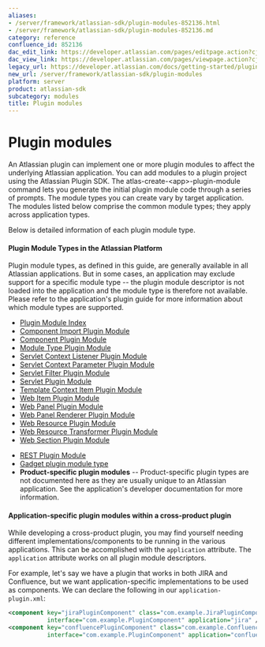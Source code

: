 ```yaml
---
aliases:
- /server/framework/atlassian-sdk/plugin-modules-852136.html
- /server/framework/atlassian-sdk/plugin-modules-852136.md
category: reference
confluence_id: 852136
dac_edit_link: https://developer.atlassian.com/pages/editpage.action?cjm=wozere&pageId=852136
dac_view_link: https://developer.atlassian.com/pages/viewpage.action?cjm=wozere&pageId=852136
legacy_url: https://developer.atlassian.com/docs/getting-started/plugin-modules
new_url: /server/framework/atlassian-sdk/plugin-modules
platform: server
product: atlassian-sdk
subcategory: modules
title: Plugin modules
---
```

# Plugin modules

An Atlassian plugin can implement one or more plugin modules to affect the underlying Atlassian application. You can add modules to a plugin project using the Atlassian Plugin SDK. The atlas-create-&lt;app&gt;-plugin-module command lets you generate the initial plugin module code through a series of prompts. The module types you can create vary by target application. The modules listed below comprise the common module types; they apply across application types.  

Below is detailed information of each plugin module type.

#### Plugin Module Types in the Atlassian Platform

Plugin module types, as defined in this guide, are generally available in all Atlassian applications. But in some cases, an application may exclude support for a specific module type -- the plugin module descriptor is not loaded into the application and the module type is therefore not available. Please refer to the application's plugin guide for more information about which module types are supported.

-   [Plugin Module Index](/server/framework/atlassian-sdk/plugin-module-index)
-   [Component Import Plugin Module](/server/framework/atlassian-sdk/component-import-plugin-module)
-   [Component Plugin Module](/server/framework/atlassian-sdk/component-plugin-module)
-   [Module Type Plugin Module](/server/framework/atlassian-sdk/module-type-plugin-module)
-   [Servlet Context Listener Plugin Module](/server/framework/atlassian-sdk/servlet-context-listener-plugin-module)
-   [Servlet Context Parameter Plugin Module](/server/framework/atlassian-sdk/servlet-context-parameter-plugin-module)
-   [Servlet Filter Plugin Module](/server/framework/atlassian-sdk/servlet-filter-plugin-module)
-   [Servlet Plugin Module](/server/framework/atlassian-sdk/servlet-plugin-module)
-   [Template Context Item Plugin Module](/server/framework/atlassian-sdk/template-context-item-plugin-module)
-   [Web Item Plugin Module](/server/framework/atlassian-sdk/web-item-plugin-module)
-   [Web Panel Plugin Module](/server/framework/atlassian-sdk/web-panel-plugin-module)
-   [Web Panel Renderer Plugin Module](/server/framework/atlassian-sdk/web-panel-renderer-plugin-module)
-   [Web Resource Plugin Module](/server/framework/atlassian-sdk/web-resource-plugin-module)
-   [Web Resource Transformer Plugin Module](/server/framework/atlassian-sdk/web-resource-transformer-plugin-module)
-   [Web Section Plugin Module](/server/framework/atlassian-sdk/web-section-plugin-module)

<!-- -->

-   [REST Plugin Module](/server/framework/atlassian-sdk/rest-plugin-module)
-   [Gadget plugin module type](https://developer.atlassian.com/display/GADGETS/Packaging+your+Gadget+as+an+Atlassian+Plugin)
-   **Product-specific plugin modules** -- Product-specific plugin types are not documented here as they are usually unique to an Atlassian application. See the application's developer documentation for more information.

#### Application-specific plugin modules within a cross-product plugin

While developing a cross-product plugin, you may find yourself needing different implementations/components to be running in the various applications. This can be accomplished with the `application` attribute. The `application` attribute works on all plugin module descriptors.

For example, let's say we have a plugin that works in both JIRA and Confluence, but we want application-specific implementations to be used as components. We can declare the following in our `application-plugin.xml`:

``` xml
<component key="jiraPluginComponent" class="com.example.JiraPluginComponent" 
           interface="com.example.PluginComponent" application="jira" />
<component key="confluencePluginComponent" class="com.example.ConfluencePluginComponent"  
           interface="com.example.PluginComponent" application="confluence" />
```



























































































































































